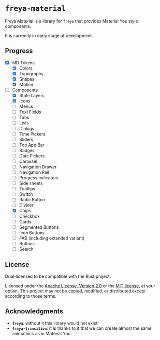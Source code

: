 # `freya-material`

Freya Material is a library for `freya` that provides Material You style components.

It is currently in early stage of development.

## Progress

- [x] MD Tokens
  - [x] Colors
  - [x] Typography
  - [x] Shapes
  - [x] Motion
- [ ] Components
  - [x] State Layers
  - [x] Icons
  - [ ] Menus
  - [ ] Text Fields
  - [ ] Tabs
  - [ ] Lists
  - [ ] Dialogs
  - [ ] Time Pickers
  - [ ] Sliders
  - [ ] Top App Bar
  - [ ] Badges
  - [ ] Date Pickers
  - [ ] Carousel
  - [ ] Navigation Drawer
  - [ ] Navigation Rail
  - [ ] Progress Indicators
  - [ ] Side sheets
  - [ ] Tooltips
  - [ ] Switch
  - [ ] Radio Button
  - [ ] Divider
  - [x] Chips
  - [ ] Checkbox
  - [ ] Cards
  - [ ] Segmented Buttons
  - [ ] Icon Buttons
  - [ ] FAB (including extended variant)
  - [ ] Buttons
  - [ ] Search

## License

Dual-licensed to be compatible with the Rust project.

Licensed under the [Apache License, Version 2.0](http://www.apache.org/licenses/LICENSE-2.0) or the [MIT license](http://opensource.org/licenses/MIT), at your option. This project may not be copied, modified, or distributed except according to those terms.

## Acknowledgments

- **`freya`**: without it this library would not exist!
- **`freya-transition`**: it is thanks to it that we can create almost the same animations as in Material You.
